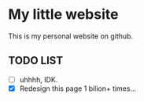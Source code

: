 
# My little website

This is my personal website on github.

## TODO LIST

- [ ] uhhhh, IDK.
- [x] Redesign this page 1 bilion+ times...
